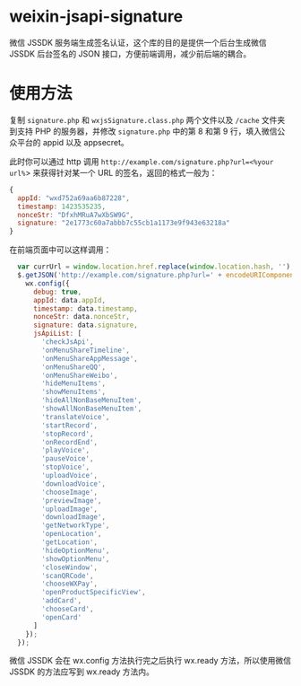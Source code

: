 # weixin-jsapi-signature
微信 JSSDK 服务端生成签名认证，这个库的目的是提供一个后台生成微信 JSSDK 后台签名的 JSON 接口，方便前端调用，减少前后端的耦合。

# 使用方法
复制 `signature.php` 和 `wxjsSignature.class.php` 两个文件以及 `/cache` 文件夹到支持 PHP 的服务器，并修改 `signature.php` 中的第 8 和第 9 行，填入微信公众平台的 appid 以及 appsecret。


此时你可以通过 http 调用 `http://example.com/signature.php?url=<%your url%`> 来获得针对某一个 URL 的签名，返回的格式一般为：
```js
{
  appId: "wxd752a69aa6b87228",
  timestamp: 1423535235,
  nonceStr: "DfxhMRuA7wXbSW9G",
  signature: "2e1773c60a7abbb7c55cb1a1173e9f943e63218a"
}
```
在前端页面中可以这样调用：
```js
  var currUrl = window.location.href.replace(window.location.hash, '');
  $.getJSON('http://example.com/signature.php?url=' + encodeURIComponent(currUrl)).done(function(data) {
    wx.config({
      debug: true,
      appId: data.appId,
      timestamp: data.timestamp,
      nonceStr: data.nonceStr,
      signature: data.signature,
      jsApiList: [
        'checkJsApi',
        'onMenuShareTimeline',
        'onMenuShareAppMessage',
        'onMenuShareQQ',
        'onMenuShareWeibo',
        'hideMenuItems',
        'showMenuItems',
        'hideAllNonBaseMenuItem',
        'showAllNonBaseMenuItem',
        'translateVoice',
        'startRecord',
        'stopRecord',
        'onRecordEnd',
        'playVoice',
        'pauseVoice',
        'stopVoice',
        'uploadVoice',
        'downloadVoice',
        'chooseImage',
        'previewImage',
        'uploadImage',
        'downloadImage',
        'getNetworkType',
        'openLocation',
        'getLocation',
        'hideOptionMenu',
        'showOptionMenu',
        'closeWindow',
        'scanQRCode',
        'chooseWXPay',
        'openProductSpecificView',
        'addCard',
        'chooseCard',
        'openCard'
      ]
    });
  });
```
微信 JSSDK 会在 wx.config 方法执行完之后执行 wx.ready 方法，所以使用微信 JSSDK 的方法应写到 wx.ready 方法内。
